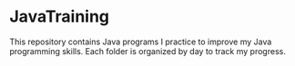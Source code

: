 # JavaTraining
This repository contains Java programs I practice to improve my Java programming skills.
Each folder is organized by day to track my progress.
